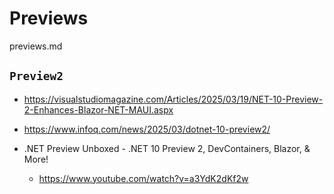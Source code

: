 # Previews

previews.md

## `Preview2`

*   https://visualstudiomagazine.com/Articles/2025/03/19/NET-10-Preview-2-Enhances-Blazor-NET-MAUI.aspx

*   https://www.infoq.com/news/2025/03/dotnet-10-preview2/

*   .NET Preview Unboxed - .NET 10 Preview 2, DevContainers, Blazor, & More!

    *   https://www.youtube.com/watch?v=a3YdK2dKf2w

